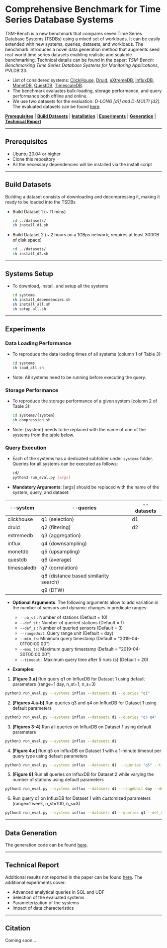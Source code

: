 # Comprehensive Benchmark for Time Series Database Systems

TSM-Bench is a new benchmark that compares seven Time Series Database Systems (TSDBs) using a mixed set of workloads. It can be easily extended with new systems, queries, datasets, and workloads. The benchmark introduces a novel data generation method that augments seed real-world time series datasets enabling realistic and scalable benchmarking. Technical details can be found in the paper: *TSM-Bench: Benchmarking Time Series Database Systems for
Monitoring Applications*, PVLDB'23. 

- List of considered systems: [ClickHouse](https://clickhouse.com/), [Druid](https://druid.apache.org/), [eXtremeDB](https://www.mcobject.com/), [InfluxDB](https://docs.influxdata.com/influxdb/v1.7/), [MonetDB](https://www.monetdb.org/easy-setup/), [QuestDB](https://questdb.io/), [TimescaleDB](https://www.timescale.com/).
-  The benchmark evaluates bulk-loading, storage performance, and query performance both offline and online. 
- We use two datasets for the evaluation: *D-LONG [d1] and D-MULTI [d2]*. The evaluated datasets can be found [here](https://github.com/eXascaleInfolab/TSM-Bench/tree/main/datasets). 

<!---
  , in addition to additional generation scripts that are used during the online workloads.

-->

[**Prerequisites**](#prerequisites) | [**Build Datasets**](#build-datasets) | [**Installation**](#systems-setup) | [**Experiments**](#experiments) | [**Generation**](#data-generation) | [**Technical Report**](#technical-report)

<!---
| Dataset | # of TS | # of Stations | # of Sensors per station | Length of TS | Time Period | 
| ------ | ------ | ------ | ------ | ------ | ------ |
| d1 | 1K | 10 | 100 | 5.18M | 01-03-2019 to 30-04-2019 | 
| d2 | 200K | 2000 | 100 | 17.2B | 01-02-2019 to 10-02-2019 | 


- [**New**] : [TSM_Technical_Report](https://github.com/eXascaleInfolab/TSM-Bench/blob/main/results/TSM_Technical_Report.pdf) which contains additional experiments on
	- Advanced queries in SQL and UDF.
	- Impact of data characteristics.
-->


___
## Prerequisites

- Ubuntu 20.04 or higher
- Clone this repository
- All the necessary dependencies will be installed via the install script
___


## Build Datasets 

Building a dataset consists of downloading and decompressing it, making it ready to be loaded into the TSDBs

- Build Dataset 1 (~ 11 mins)

	```bash
	cd ../datasets/
	sh install_d1.sh
	```

- Build Dataset 2 (~ 2 hours on a 1GBps network; requires at least 300GB of disk space)

	```bash
	cd ../datasets/
	sh install_d2.sh
	```

___
## Systems Setup

-  To download, install, and setup all the systems

	```bash
	cd systems
	sh install_dependencies.sh
	sh install_all.sh
 	sh setup_all.sh
	```
	
<!---
- Setup all systems (all systems have to be running) to have two datasets ```d1``` and ```d2```

	```bash
	cd systems
	sh setup_all.sh
	```

-->
___

## Experiments
###  Data Loading Performance

- To reproduce the data loading times of all systems (column 1 of Table 3):

	```bash
	cd systems
	sh load_all.sh
	```
- Note:  All systems need to be running before executing the query.  

### Storage Performance 

- To reproduce the storage performance of a given system (column 2 of Table 3): 
	```bash
	cd systems/{system}
	sh compression.sh
	```
- Note: {system} needs to be replaced with the name of one of the systems from the table below.

### Query Execution 

- Each of the systems has a dedicated subfolder under `systems` folder. Queries for all systems can be executed as follows:

	```bash
 	cd/
	python3 run_eval.py [args]
	```

- **Mandatory Arguments**: [args] should be replaced with the name of the system, query, and dataset:  


| --system | --queries | --datasets |
| ------ | ------ | ------ |
| clickhouse | q1 (selection) | d1 |
| druid | q2 (filtering) | d2 |
| extremedb | q3 (aggregation) |  |
| influx | q4 (downsampling) |  |
| monetdb | q5 (upsampling) |  |
| questdb | q6 (average) | |
| timescaledb | q7 (correlation) | |
|  | q8 (distance based similarity search) | |
|  | q9 (DTW) | |

- **Optional Arguments**: The following arguments allow to add variation in the number of sensors and dynamic changes in predicate ranges:
	- `--nb_st` : Number of stations (Default = 10)
	- `--def_st` : Number of queried stations (Default = 1)
 	- `--def_s` : Number of queried sensors (Default = 3)
	- `--rangeUnit`: Query range unit (Default = day)
 	- `--min_ts`: Minimum query timestamp (Default = "2019-04-01T00:00:00")
 	- `--max_ts`: Maximum query timestamp (Default = "2019-04-30T00:00:00")
	- `--timeout` : Maximum query time after 5 runs (s) (Default = 20)

- **Examples**:

1. **[Figure 3.a]** Run query q1 on InfluxDB for Dataset 1 using default parameters (range=1 day, n_st=1, n_s=3)
 
```bash 
python3 run_eval.py --systems influx --datasets d1 --queries "q1"
```

2. **[Figures 4.a-b]** Run queries q3 and q4 on InfluxDB for Dataset 1 using default parameters
 
```bash 
python3 run_eval.py --systems influx --datasets d1 --queries "q3 q4"
```

3. **[Figures 3-4]** Run all queries on InfluxDB on Dataset 1 using default parameters
 
```bash 
python3 run_eval.py --systems influx --datasets d1
```

4. **[Figure 4.c]** Run q5 on InfluxDB on Dataset 1 with a 1-minute timeout per query type using default parameters
 
```bash 
python3 run_eval.py --systems influx --datasets d1  --queries "q5" --timeout 60
```

5. **[Figure 6]** Run all queries on InfluxDB for Dataset 2 while varying the number of stations using default parameters
 
```bash 
python3 run_eval.py --systems influx --datasets d1 --rangeUnit day --def_s 3 
```

6. Run query q1 on InfluxDB for Dataset 1 with customized parameters (range=1 week, n_st=100, n_s=3)
 
```bash 
python3 run_eval.py --systems influx --datasets d1 --queries q1 --def_st 100 --def_s 3 --range 1 --rangeUnit day
```

___

## Data Generation 

The generation code can be found [here](https://github.com/eXascaleInfolab/TSM-Bench/tree/main/generation). 

___

## Technical Report

Additional results not reported in the paper can be found [here](https://github.com/eXascaleInfolab/TSM-Bench/blob/main/TSM_Technical_Report.pdf). The additional experiments cover: 

- Advanced analytical queries in SQL and UDF
- Selection of the evaluated systems
- Parameterization of the systems
- Impact of data characteristics

___

## Citation

Coming soon...



